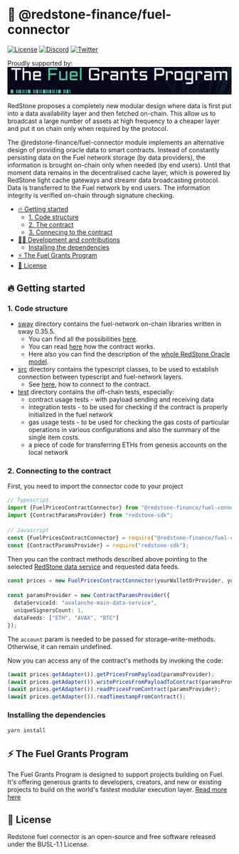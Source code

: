 # 🔗 @redstone-finance/fuel-connector

[![License](https://img.shields.io/badge/license-MIT-green)](https://choosealicense.com/licenses/mit/)
[![Discord](https://img.shields.io/discord/786251205008949258?logo=discord)](https://discord.gg/2CT6hN6C)
[![Twitter](https://img.shields.io/twitter/follow/redstone_defi?style=flat&logo=twitter)](https://twitter.com/intent/follow?screen_name=redstone_defi)

Proudly supported by:
![Fuel Grants Program](fuel-grants-program.png)

RedStone proposes a completely new modular design where data is first put into a data availability layer and then
fetched on-chain. This allow us to broadcast a large number of assets at high frequency to a cheaper layer and put it on
chain only when required by the protocol.

The @redstone-finance/fuel-connector module implements an alternative design of providing oracle data to smart
contracts. Instead of constantly persisting data on the Fuel network storage (by data providers), the information is
brought on-chain only when needed (by end users). Until that moment data remains in the decentralised cache layer, which
is powered by RedStone light cache gateways and streamr data broadcasting protocol. Data is transferred to the Fuel
network by end users. The information integrity is verified on-chain through signature checking.

- [🔥 Getting started](#-getting-started)
  - [1. Code structure](#1-code-structure)
  - [2. The contract](#2-the-contract)
  - [3. Connecing to the contract](#2-connecting-to-the-contract)
- [👨‍💻 Development and contributions](#-development-and-contributions)
  - [Installing the dependencies](#installing-the-dependencies)
- [⚡ The Fuel Grants Program](#-the-fuel-grants-program)
- [📄 License](#-license)

## 🔥 Getting started

### 1. Code structure

- [sway](sway) directory contains the fuel-network on-chain libraries written in sway 0.35.5.
  - You can find all the possibilities [here](sway/contract/README.md).
  - You can read [here](sway/contract/README.md) how the contract works.
  - Here also you can find the description of
    the [whole RedStone Oracle model](https://docs.redstone.finance/docs/introduction).
- [src](src) directory contains the typescript classes, to be used to establish connection between typescript and
  fuel-network layers.
  - See [here](#2-connecting-to-the-contract), how to connect to the contract.
- [test](test) directory contains the off-chain tests, especially:
  - contract usage tests - with payload sending and receiving data
  - integration tests - to be used for checking if the contract is properly initialized in the fuel network
  - gas usage tests - to be used for checking the gas costs of particular operations in various configurations and also
    the summary of the single item costs.
  - a piece of code for transferring ETHs from genesis accounts on the local network

### 2. Connecting to the contract

First, you need to import the connector code to your project

```ts
// Typescript
import {FuelPricesContractConnector} from "@redstone-finance/fuel-connector";
import {ContractParamsProvider} from "redstone-sdk";

// Javascript
const {FuelPricesContractConnector} = require("@redstone-finance/fuel-connector");
const {ContractParamsProvider} = require("redstone-sdk");
```

Then you can the contract methods described above pointing to the
selected [RedStone data service](https://app.redstone.finance) and requested data feeds.

```ts
const prices = new FuelPricesContractConnector(yourWalletOrProvider, yourContractAddress);

const paramsProvider = new ContractParamsProvider({
  dataServiceId: "avalanche-main-data-service",
  uniqueSignersCount: 1,
  dataFeeds: ["ETH", "AVAX", "BTC"]
});

```

The `account` param is needed to be passed for storage-write-methods. Otherwise, it can remain undefined.

Now you can access any of the contract's methods by invoking the code:

```ts
(await prices.getAdapter()).getPricesFromPayload(paramsProvider);
(await prices.getAdapter()).writePricesFromPayloadToContract(paramsProvider);
(await prices.getAdapter()).readPricesFromContract(paramsProvider);
(await prices.getAdapter()).readTimestampFromContract();

```

### Installing the dependencies

```bash
yarn install
```

## ⚡ The Fuel Grants Program

The Fuel Grants Program is designed to support projects building on Fuel. It's offering generous grants to developers,
creators, and new or existing projects to build on the world's fastest modular execution layer.
[Read more here](https://fuel-labs.ghost.io/introducing-the-fuel-grants-program/)

## 📄 License

Redstone fuel connector is an open-source and free software released under the BUSL-1.1 License.
